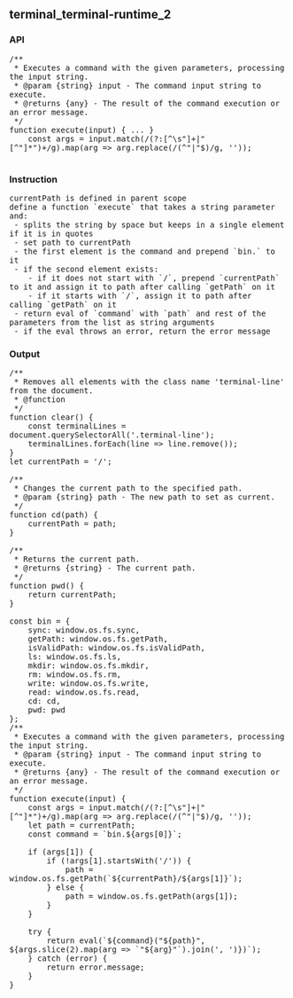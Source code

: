 ## terminal_terminal-runtime_2
### API

<pre style='text-wrap: wrap'>
/**
 * Executes a command with the given parameters, processing the input string.
 * @param {string} input - The command input string to execute.
 * @returns {any} - The result of the command execution or an error message.
 */
function execute(input) { ... }
    const args = input.match(/(?:[^\s"]+|"[^"]*")+/g).map(arg => arg.replace(/(^"|"$)/g, ''));

</pre>
### Instruction

<pre style='text-wrap: wrap'>
currentPath is defined in parent scope
define a function `execute` that takes a string parameter and:
 - splits the string by space but keeps in a single element if it is in quotes
 - set path to currentPath
 - the first element is the command and prepend `bin.` to it
 - if the second element exists:
    - if it does not start with `/`, prepend `currentPath` to it and assign it to path after calling `getPath` on it
    - if it starts with `/`, assign it to path after calling `getPath` on it
 - return eval of `command` with `path` and rest of the parameters from the list as string arguments
 - if the eval throws an error, return the error message
</pre>
### Output

<pre style='text-wrap: wrap'>
/**
 * Removes all elements with the class name 'terminal-line' from the document.
 * @function
 */
function clear() {
    const terminalLines = document.querySelectorAll('.terminal-line');
    terminalLines.forEach(line => line.remove());
}
let currentPath = '/';

/**
 * Changes the current path to the specified path.
 * @param {string} path - The new path to set as current.
 */
function cd(path) {
    currentPath = path;
}

/**
 * Returns the current path.
 * @returns {string} - The current path.
 */
function pwd() {
    return currentPath;
}

const bin = {
    sync: window.os.fs.sync,
    getPath: window.os.fs.getPath,
    isValidPath: window.os.fs.isValidPath,
    ls: window.os.fs.ls,
    mkdir: window.os.fs.mkdir,
    rm: window.os.fs.rm,
    write: window.os.fs.write,
    read: window.os.fs.read,
    cd: cd,
    pwd: pwd
};
/**
 * Executes a command with the given parameters, processing the input string.
 * @param {string} input - The command input string to execute.
 * @returns {any} - The result of the command execution or an error message.
 */
function execute(input) {
    const args = input.match(/(?:[^\s"]+|"[^"]*")+/g).map(arg => arg.replace(/(^"|"$)/g, ''));
    let path = currentPath;
    const command = `bin.${args[0]}`;
    
    if (args[1]) {
        if (!args[1].startsWith('/')) {
            path = window.os.fs.getPath(`${currentPath}/${args[1]}`);
        } else {
            path = window.os.fs.getPath(args[1]);
        }
    }

    try {
        return eval(`${command}("${path}", ${args.slice(2).map(arg => `"${arg}"`).join(', ')})`);
    } catch (error) {
        return error.message;
    }
}

</pre>
